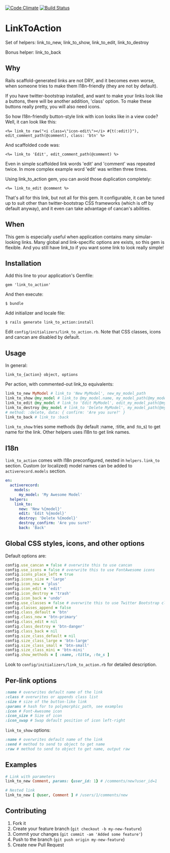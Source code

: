 [![Code Climate](https://codeclimate.com/badge.png)](https://codeclimate.com/github/denispeplin/link_to_action)
[![Build Status](https://secure.travis-ci.org/denispeplin/link_to_action.png)](http://travis-ci.org/denispeplin/link_to_action)

# LinkToAction

Set of helpers: link_to_new, link_to_show, link_to_edit, link_to_destroy

Bonus helper: link_to_back

## Why

Rails scaffold-generated links are not DRY, and it becomes even worse,
when someone tries to make them I18n-friendly (they are not by default).

If you have twitter-bootstrap installed, and want to make your links look like
a buttons, there will be another addition, 'class' option. To make these buttons
really pretty, you will also need icons.

So how I18n-friendly button-style link with icon looks like in a view code?
Well, it can look like this:

```erb
<%= link_to raw("<i class=\"icon-edit\"></i> #{t(:edit)}"), edit_comment_path(@comment), class: 'btn' %>
```

And scaffolded code was:

```erb
<%= link_to 'Edit', edit_comment_path(@comment) %>
```

Even in simple scaffolded link words 'edit' and 'comment' was repeated twice.
In more complex example word 'edit' was written three times.

Using link_to_action gem, you can avoid those duplication completely:

```erb
<%= link_to_edit @comment %>
```

That's all for this link, but not all for this gem. It configurable, it can be
tuned up to suit other than twitter-bootstrap CSS frameworks (which is off by
default anyway), and it even can take advantage of cancan's abilities.

## When

This gem is especially useful when application contains many simular-looking
links. Many global and link-specific options are exists, so this gem is flexible.
And you still have link_to if you want some link to look really simple!

## Installation

Add this line to your application's Gemfile:

    gem 'link_to_action'

And then execute:

    $ bundle

Add initializer and locale file:

    $ rails generate link_to_action:install

Edit `config/initializers/link_to_action.rb`. Note that CSS classes, icons and
cancan are disabled by default.

## Usage

In general:

    link_to_{action} object, options
    
Per action, with commented-out link_to equivalents:

```ruby
link_to_new MyModel # link_to 'New MyModel', new_my_model_path
link_to_show @my_model # link_to @my_model.name, my_model_path(@my_model)
link_to_edit @my_model # link_to 'Edit MyModel', edit_my_model_path(@my_model)
link_to_destroy @my_model # link_to 'Delete MyModel', my_model_path(@my_model),
# method: :delete, data: { confirm: 'Are you sure?' }
link_to_back # link_to :back
```

`link_to_show` tries some methods (by default :name, :title, and :to_s) to get
name for the link. Other helpers uses I18n to get link names.

## I18n

`link_to_action` comes with I18n preconfigured, nested in `helpers.link_to`
section. Custom (or localized) model names can be added to `activerecord.models`
section.

```yml
en:
  activerecord:
    models:
      my_model: 'My Awesome Model'
  helpers:
    link_to:
      new: 'New %{model}'
      edit: 'Edit %{model}'
      destroy: 'Delete %{model}'
      destroy_confirm: 'Are you sure?'
      back: 'Back'
```

## Global CSS styles, icons, and other options

Default options are:

```ruby
config.use_cancan = false # overwrite this to use cancan
config.use_icons = false # overwrite this to use FontAwesome icons
config.icons_place_left = true
config.icons_size = 'large'
config.icon_new = 'plus'
config.icon_edit = 'edit'
config.icon_destroy = 'trash'
config.icon_back = 'undo'
config.use_classes = false # overwrite this to use Twitter Bootstrap classes
config.classes_append = false
config.class_default = 'btn'
config.class_new = 'btn-primary'
config.class_edit = nil
config.class_destroy = 'btn-danger'
config.class_back = nil
config.size_class_default = nil
config.size_class_large = 'btn-large'
config.size_class_small = 'btn-small'
config.size_class_mini = 'btn-mini'
config.show_methods = [ :name, :title, :to_s ]
```
Look to `config/initializers/link_to_action.rb` for detailed description.

## Per-link options

```ruby
:name # overwrites default name of the link
:class # overwrites or appends class list
:size # size of the button-like link
:params # hash for to polymorphic_path, see examples
:icon # Font-Awesome icon
:icon_size # Size of icon
:icon_swap # Swap default position of icon left-right
```

`link_to_show` options:
```ruby
:name # overwrites default name of the link
:send # method to send to object to get name
:raw # method to send to object to get name, output raw
```

## Examples

```ruby
# Link with parameters
link_to_new Comment, params: {user_id: 1} # /comments/new?user_id=1

# Nested link
link_to_new [ @user, Comment ] # /users/1/comments/new
```

## Contributing

1. Fork it
2. Create your feature branch (`git checkout -b my-new-feature`)
3. Commit your changes (`git commit -am 'Added some feature'`)
4. Push to the branch (`git push origin my-new-feature`)
5. Create new Pull Request
